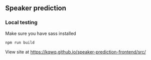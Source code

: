 ## Speaker prediction

### Local testing

Make sure you have sass installed

`npm run build`


View site at https://kqwq.github.io/speaker-prediction-frontend/src/